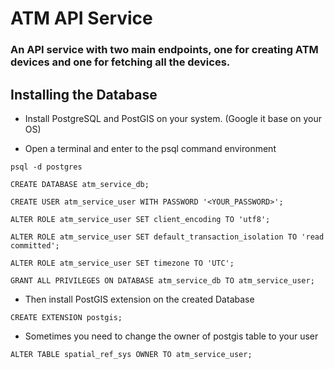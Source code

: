 
# ATM API Service

### An API service with two main endpoints, one for creating ATM devices and one for fetching all the devices.

## Installing the Database

- Install PostgreSQL and PostGIS on your system. (Google it base on your OS)

- Open a terminal and enter to the psql command environment

`psql -d postgres`
 
`CREATE DATABASE atm_service_db;`

`CREATE USER atm_service_user WITH PASSWORD '<YOUR_PASSWORD>';`

`ALTER ROLE atm_service_user SET client_encoding TO 'utf8';`

`ALTER ROLE atm_service_user SET default_transaction_isolation TO 'read committed';`

`ALTER ROLE atm_service_user SET timezone TO 'UTC';`

`GRANT ALL PRIVILEGES ON DATABASE atm_service_db TO atm_service_user;`


- Then install PostGIS extension on the created Database

`CREATE EXTENSION postgis;`

- Sometimes you need to change the owner of postgis table to your user

`ALTER TABLE spatial_ref_sys OWNER TO atm_service_user;`